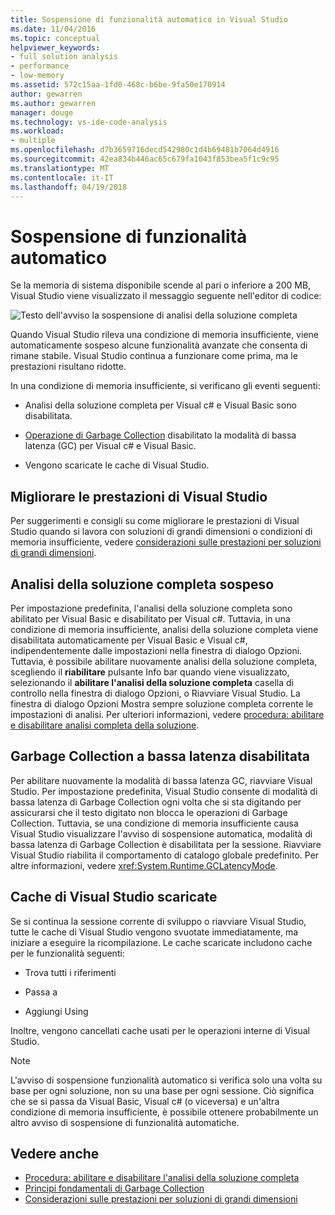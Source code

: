```yaml
---
title: Sospensione di funzionalità automatico in Visual Studio
ms.date: 11/04/2016
ms.topic: conceptual
helpviewer_keywords:
- full solution analysis
- performance
- low-memory
ms.assetid: 572c15aa-1fd0-468c-b6be-9fa50e170914
author: gewarren
ms.author: gewarren
manager: douge
ms.technology: vs-ide-code-analysis
ms.workload:
- multiple
ms.openlocfilehash: d7b3659716decd542980c1d4b69481b7064d4916
ms.sourcegitcommit: 42ea834b446ac65c679fa1043f853bea5f1c9c95
ms.translationtype: MT
ms.contentlocale: it-IT
ms.lasthandoff: 04/19/2018
---
```

# <a name="automatic-feature-suspension"></a>Sospensione di funzionalità automatico

Se la memoria di sistema disponibile scende al pari o inferiore a 200 MB, Visual Studio viene visualizzato il messaggio seguente nell'editor di codice:

![Testo dell'avviso la sospensione di analisi della soluzione completa](../code-quality/media/fsa_alert.png)

Quando Visual Studio rileva una condizione di memoria insufficiente, viene automaticamente sospeso alcune funzionalità avanzate che consenta di rimane stabile. Visual Studio continua a funzionare come prima, ma le prestazioni risultano ridotte.

In una condizione di memoria insufficiente, si verificano gli eventi seguenti:

- Analisi della soluzione completa per Visual c# e Visual Basic sono disabilitata.

- [Operazione di Garbage Collection](/dotnet/standard/garbage-collection/index) disabilitato la modalità di bassa latenza (GC) per Visual c# e Visual Basic.

- Vengono scaricate le cache di Visual Studio.

## <a name="improve-visual-studio-performance"></a>Migliorare le prestazioni di Visual Studio

Per suggerimenti e consigli su come migliorare le prestazioni di Visual Studio quando si lavora con soluzioni di grandi dimensioni o condizioni di memoria insufficiente, vedere [considerazioni sulle prestazioni per soluzioni di grandi dimensioni](https://github.com/dotnet/roslyn/wiki/Performance-considerations-for-large-solutions).

## <a name="full-solution-analysis-suspended"></a>Analisi della soluzione completa sospeso

Per impostazione predefinita, l'analisi della soluzione completa sono abilitato per Visual Basic e disabilitato per Visual c#. Tuttavia, in una condizione di memoria insufficiente, analisi della soluzione completa viene disabilitata automaticamente per Visual Basic e Visual c#, indipendentemente dalle impostazioni nella finestra di dialogo Opzioni. Tuttavia, è possibile abilitare nuovamente analisi della soluzione completa, scegliendo il **riabilitare** pulsante Info bar quando viene visualizzato, selezionando il **abilitare l'analisi della soluzione completa** casella di controllo nella finestra di dialogo Opzioni, o Riavviare Visual Studio. La finestra di dialogo Opzioni Mostra sempre soluzione completa corrente le impostazioni di analisi. Per ulteriori informazioni, vedere [procedura: abilitare e disabilitare analisi completa della soluzione](../code-quality/how-to-enable-and-disable-full-solution-analysis-for-managed-code.md).

## <a name="gc-low-latency-disabled"></a>Garbage Collection a bassa latenza disabilitata

Per abilitare nuovamente la modalità di bassa latenza GC, riavviare Visual Studio. Per impostazione predefinita, Visual Studio consente di modalità di bassa latenza di Garbage Collection ogni volta che si sta digitando per assicurarsi che il testo digitato non blocca le operazioni di Garbage Collection. Tuttavia, se una condizione di memoria insufficiente causa Visual Studio visualizzare l'avviso di sospensione automatica, modalità di bassa latenza di Garbage Collection è disabilitata per la sessione. Riavviare Visual Studio riabilita il comportamento di catalogo globale predefinito. Per altre informazioni, vedere <xref:System.Runtime.GCLatencyMode>.

## <a name="visual-studio-caches-flushed"></a>Cache di Visual Studio scaricate

Se si continua la sessione corrente di sviluppo o riavviare Visual Studio, tutte le cache di Visual Studio vengono svuotate immediatamente, ma iniziare a eseguire la ricompilazione. Le cache scaricate includono cache per le funzionalità seguenti:

- Trova tutti i riferimenti

- Passa a

- Aggiungi Using

Inoltre, vengono cancellati cache usati per le operazioni interne di Visual Studio.

> [!NOTE]
> L'avviso di sospensione funzionalità automatico si verifica solo una volta su base per ogni soluzione, non su una base per ogni sessione. Ciò significa che se si passa da Visual Basic, Visual c# (o viceversa) e un'altra condizione di memoria insufficiente, è possibile ottenere probabilmente un altro avviso di sospensione di funzionalità automatiche.

## <a name="see-also"></a>Vedere anche

- [Procedura: abilitare e disabilitare l'analisi della soluzione completa](../code-quality/how-to-enable-and-disable-full-solution-analysis-for-managed-code.md)
- [Principi fondamentali di Garbage Collection](/dotnet/standard/garbage-collection/fundamentals)
- [Considerazioni sulle prestazioni per soluzioni di grandi dimensioni](https://github.com/dotnet/roslyn/wiki/Performance-considerations-for-large-solutions)